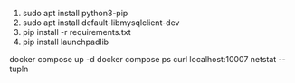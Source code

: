 1. sudo apt install python3-pip
2. sudo apt install default-libmysqlclient-dev
3. pip install -r requirements.txt
4. pip install launchpadlib

docker compose up -d
docker compose ps
curl localhost:10007
netstat --tupln